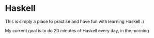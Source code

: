 # Haskell
This is simply a place to practise and have fun with learning Haskell :)

My current goal is to do 20 minutes of Haskell every day, in the morning